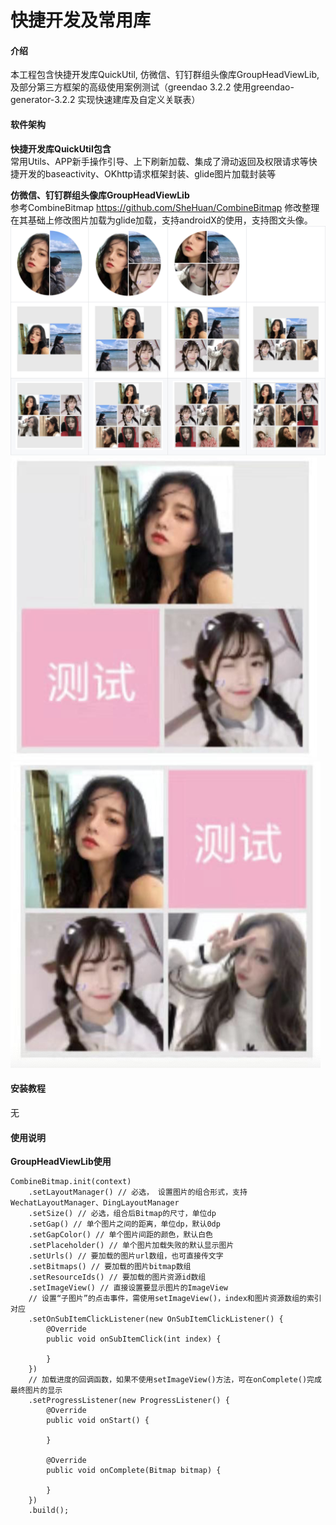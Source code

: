 # 快捷开发及常用库

#### 介绍
本工程包含快捷开发库QuickUtil, 仿微信、钉钉群组头像库GroupHeadViewLib, 及部分第三方框架的高级使用案例测试（greendao 3.2.2 使用greendao-generator-3.2.2 实现快速建库及自定义关联表）

#### 软件架构
**快捷开发库QuickUtil包含**  
常用Utils、APP新手操作引导、上下刷新加载、集成了滑动返回及权限请求等快捷开发的baseactivity、OKhttp请求框架封装、glide图片加载封装等

**仿微信、钉钉群组头像库GroupHeadViewLib**  
参考CombineBitmap https://github.com/SheHuan/CombineBitmap 修改整理  
在其基础上修改图片加载为glide加载，支持androidX的使用，支持图文头像。  
![image](https://github.com/faucet29/faucet_example/blob/master/image/WX20200113-162807%402x.png)  
![image](https://github.com/faucet29/faucet_example/blob/master/image/WX20200114-105050%402x.png)
![image](https://github.com/faucet29/faucet_example/blob/master/image/WX20200114-105101%402x.png)  

#### 安装教程

无

#### 使用说明

**GroupHeadViewLib使用**  
```
CombineBitmap.init(context)
    .setLayoutManager() // 必选， 设置图片的组合形式，支持WechatLayoutManager、DingLayoutManager
    .setSize() // 必选，组合后Bitmap的尺寸，单位dp
    .setGap() // 单个图片之间的距离，单位dp，默认0dp
    .setGapColor() // 单个图片间距的颜色，默认白色
    .setPlaceholder() // 单个图片加载失败的默认显示图片
    .setUrls() // 要加载的图片url数组，也可直接传文字
    .setBitmaps() // 要加载的图片bitmap数组
    .setResourceIds() // 要加载的图片资源id数组
    .setImageView() // 直接设置要显示图片的ImageView
    // 设置“子图片”的点击事件，需使用setImageView()，index和图片资源数组的索引对应
    .setOnSubItemClickListener(new OnSubItemClickListener() {
        @Override
        public void onSubItemClick(int index) {

        }
    })
    // 加载进度的回调函数，如果不使用setImageView()方法，可在onComplete()完成最终图片的显示
    .setProgressListener(new ProgressListener() {
        @Override
        public void onStart() {

        }

        @Override
        public void onComplete(Bitmap bitmap) {

        }
    })
    .build();
```
